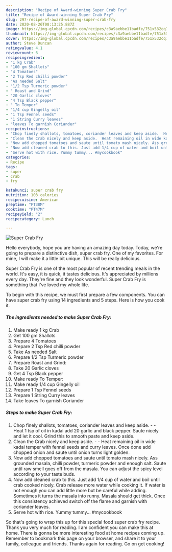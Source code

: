 ```yaml
---
description: "Recipe of Award-winning Super Crab Fry"
title: "Recipe of Award-winning Super Crab Fry"
slug: 297-recipe-of-award-winning-super-crab-fry
date: 2020-08-26T08:13:25.887Z
image: https://img-global.cpcdn.com/recipes/c3a9aebbe11badfe/751x532cq70/super-crab-fry-recipe-main-photo.jpg
thumbnail: https://img-global.cpcdn.com/recipes/c3a9aebbe11badfe/751x532cq70/super-crab-fry-recipe-main-photo.jpg
cover: https://img-global.cpcdn.com/recipes/c3a9aebbe11badfe/751x532cq70/super-crab-fry-recipe-main-photo.jpg
author: Steve Duncan
ratingvalue: 4.1
reviewcount: 6
recipeingredient:
- "1 kg Crab"
- "100 gm Shallots"
- "4 Tomatoes"
- "2 Tsp Red chilli powder"
- "As needed Salt"
- "1/2 Tsp Turmeric powder"
- " Roast and Grind"
- "20 Garlic cloves"
- "4 Tsp Black pepper"
- " To Temper"
- "1/4 cup Gingelly oil"
- "1 Tsp Fennel seeds"
- "1 String Curry leaves"
- "leaves To garnish Coriander"
recipeinstructions:
- "Chop finely shallots, tomatoes, coriander leaves and keep aside.  Heat 1 tsp of oil in kadai add 20 garlic and black pepper. Saute nicely and let it cool. Grind this to smooth paste and keep aside."
- "Clean the Crab nicely and keep aside.  Heat remaining oil in wide kadai temper with fennel seeds and curry leaves. Once done add chopped onion and saute until onion turns light golden."
- "Now add chopped tomatoes and saute until tomato mash nicely. Ass grounded masala, chilli powder, turmeric powder and enough salt. Saute until raw smell goes off from the masala. You can adjust the spicy level according to your taste buds."
- "Now add cleaned crab to this. Just add 1/4 cup of water and boil until crab cooked nicely. Crab release more water while cooking it. If water is not enough you can add little more but be careful while adding. Sometimes it turns the masala into runny. Masala should get thick. Once this consistency achieved switch off the flame and garnish with coriander leaves."
- "Serve hot with rice. Yummy tummy... #mycookbook"
categories:
- Recipe
tags:
- super
- crab
- fry

katakunci: super crab fry 
nutrition: 103 calories
recipecuisine: American
preptime: "PT38M"
cooktime: "PT47M"
recipeyield: "2"
recipecategory: Lunch

---
```



![Super Crab Fry](https://img-global.cpcdn.com/recipes/c3a9aebbe11badfe/751x532cq70/super-crab-fry-recipe-main-photo.jpg)

Hello everybody, hope you are having an amazing day today. Today, we're going to prepare a distinctive dish, super crab fry. One of my favorites. For mine, I will make it a little bit unique. This will be really delicious.



Super Crab Fry is one of the most popular of recent trending meals in the world. It's easy, it is quick, it tastes delicious. It's appreciated by millions every day. They're fine and they look wonderful. Super Crab Fry is something that I've loved my whole life.


To begin with this recipe, we must first prepare a few components. You can have super crab fry using 14 ingredients and 5 steps. Here is how you cook it.

<!--inarticleads1-->

##### The ingredients needed to make Super Crab Fry:

1. Make ready 1 kg Crab
1. Get 100 gm Shallots
1. Prepare 4 Tomatoes
1. Prepare 2 Tsp Red chilli powder
1. Take As needed Salt
1. Prepare 1/2 Tsp Turmeric powder
1. Prepare  Roast and Grind:
1. Take 20 Garlic cloves
1. Get 4 Tsp Black pepper
1. Make ready  To Temper:
1. Make ready 1/4 cup Gingelly oil
1. Prepare 1 Tsp Fennel seeds
1. Prepare 1 String Curry leaves
1. Take leaves To garnish Coriander




<!--inarticleads2-->

##### Steps to make Super Crab Fry:

1. Chop finely shallots, tomatoes, coriander leaves and keep aside. -  - Heat 1 tsp of oil in kadai add 20 garlic and black pepper. Saute nicely and let it cool. Grind this to smooth paste and keep aside.
1. Clean the Crab nicely and keep aside. -  - Heat remaining oil in wide kadai temper with fennel seeds and curry leaves. Once done add chopped onion and saute until onion turns light golden.
1. Now add chopped tomatoes and saute until tomato mash nicely. Ass grounded masala, chilli powder, turmeric powder and enough salt. Saute until raw smell goes off from the masala. You can adjust the spicy level according to your taste buds.
1. Now add cleaned crab to this. Just add 1/4 cup of water and boil until crab cooked nicely. Crab release more water while cooking it. If water is not enough you can add little more but be careful while adding. Sometimes it turns the masala into runny. Masala should get thick. Once this consistency achieved switch off the flame and garnish with coriander leaves.
1. Serve hot with rice. Yummy tummy... #mycookbook




So that's going to wrap this up for this special food super crab fry recipe. Thank you very much for reading. I am confident you can make this at home. There is gonna be more interesting food at home recipes coming up. Remember to bookmark this page on your browser, and share it to your family, colleague and friends. Thanks again for reading. Go on get cooking!
